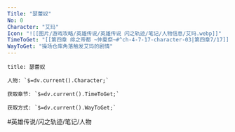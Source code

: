 ```yaml
---
Title: "瑟蕾奴"
No: 0
Character: "艾玛"
Icon: "![[图片/游戏攻略/英雄传说/英雄传说 闪之轨迹/笔记/人物信息/艾玛.webp]]"
TimeToGet: "[[第四章 绯之帝都 ~仲夏祭~#^ch-4-7-17-character-03|第四章7/17]]"
WayToGet: "操场仓库角落触发艾玛的剧情"
---
```

```ad-note
title: 瑟蕾奴

人物: `$=dv.current().Character;`

获取章节: `$=dv.current().TimeToGet;`

获取方式: `$=dv.current().WayToGet;`

```

#英雄传说/闪之轨迹/笔记/人物